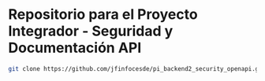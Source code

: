# Repositorio para el Proyecto Integrador - Seguridad y Documentación API


```bash
git clone https://github.com/jfinfocesde/pi_backend2_security_openapi.git
```